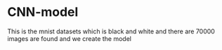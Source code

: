 # CNN-model
This is the mnist datasets which is black and white and there are 70000 images are found and we create the model
